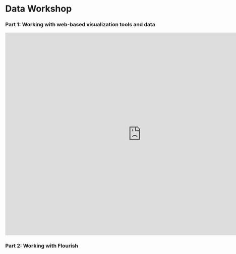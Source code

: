 # Data Workshop

### Part 1: Working with web-based visualization tools and data

<iframe src="https://data.oecd.org/chart/6sE7" width="860" height="645" style="border: 0" mozallowfullscreen="true" webkitallowfullscreen="true" allowfullscreen="true"><a href="https://data.oecd.org/chart/6sE7" target="_blank">OECD Chart: General government debt, Total, % of GDP, 2019</a></iframe>

### Part 2: Working with Flourish

<div class="flourish-embed flourish-chart" data-src="visualisation/7255025"><script src="https://public.flourish.studio/resources/embed.js"></script></div>
